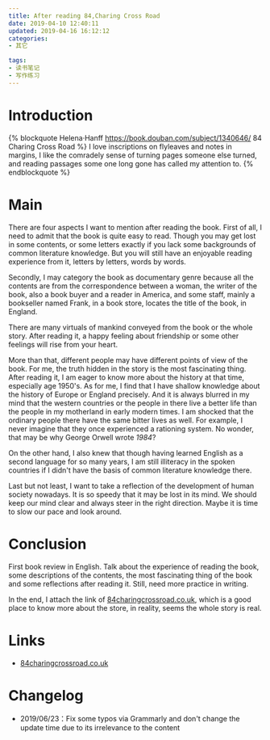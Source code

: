 ```yaml
---
title: After reading 84,Charing Cross Road
date: 2019-04-10 12:40:11
updated: 2019-04-16 16:12:12
categories:
- 其它

tags:
- 读书笔记
- 写作练习
---
```

# Introduction
{% blockquote Helena·Hanff https://book.douban.com/subject/1340646/ 84 Charing Cross Road %}
I love inscriptions on flyleaves and notes in margins, I like the comradely sense of turning pages someone else turned, and reading passages some one long gone has called my attention to.
{% endblockquote %}

<!-- more -->
# Main
There are four aspects I want to mention after reading the book. First of all, I need to admit that the book is quite easy to read. Though you may get lost in some contents, or some letters exactly if you lack some backgrounds of common literature knowledge. But you will still have an enjoyable reading experience from it, letters by letters, words by words.

Secondly, I may category the book as documentary genre because all the contents are from the correspondence between a woman, the writer of the book, also a book buyer and a reader in America, and some staff, mainly a bookseller named Frank, in a book store, locates the title of the book, in England.

There are many virtuals of mankind conveyed from the book or the whole story. After reading it, a happy feeling about friendship or some other feelings will rise from your heart.

More than that, different people may have different points of view of the book. For me, the truth hidden in the story is the most fascinating thing. After reading it, I am eager to know more about the history at that time, especially age 1950's. As for me, I find that I have shallow knowledge about the history of Europe or England precisely. And it is always blurred in my mind that the western countries or the people in there live a better life than the people in my motherland in early modern times. I am shocked that the ordinary people there have the same bitter lives as well. For example, I never imagine that they once experienced a rationing system. No wonder, that may be why George Orwell wrote *1984*?

On the other hand, I also knew that though having learned English as a second language for so many years, I am still illiteracy in the spoken countries if I didn't have the basis of common literature knowledge there.

Last but not least, I want to take a reflection of the development of human society nowadays. It is so speedy that it may be lost in its mind. We should keep our mind clear and always steer in the right direction. Maybe it is time to slow our pace and look around.

# Conclusion
First book review in English. Talk about the experience of reading the book, some descriptions of the contents, the most fascinating thing of the book and some reflections after reading it. Still, need more practice in writing.

In the end, I attach the link of [84charingcrossroad.co.uk](http://www.84charingcrossroad.co.uk/), which is a good place to know more about the store, in reality, seems the whole story is real.

# Links
- [84charingcrossroad.co.uk](http://www.84charingcrossroad.co.uk/)

# Changelog
- 2019/06/23：Fix some typos via Grammarly and don't change the update time due to its irrelevance to the content
